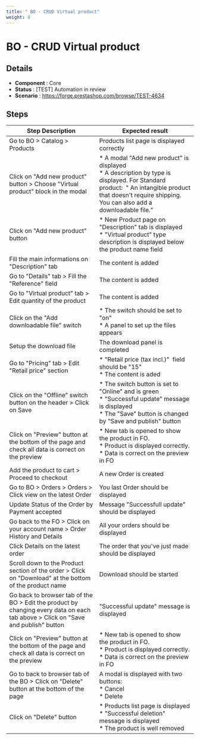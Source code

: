 ```yaml
---
title: " BO - CRUD Virtual product"
weight: 8
---
```


#  BO - CRUD Virtual product
## Details
* **Component** : Core
* **Status** : [TEST] Automation in review
* **Scenario** : https://forge.prestashop.com/browse/TEST-4634

## Steps
| Step Description | Expected result |
| ----- | ----- |
| Go to BO > Catalog > Products | Products list page is displayed correctly |
| Click on "Add new product" button > Choose "Virtual product" block in the modal | * A modal "Add new product" is displayed<br> * A description by type is displayed. For Standard product:  " An intangible product that doesn't require shipping. You can also add a downloadable file." |
| Click on "Add new product" button | * New Product page on "Description" tab is displayed<br> * "Virtual product" type description is displayed below the product name field |
| Fill the main informations on "Description" tab | The content is added |
| Go to "Details" tab > Fill the "Reference" field | The content is added |
| Go to "Virtual product" tab > Edit quantity of the product | The content is added |
| Click on the "Add downloadable file" switch | * The switch should be set to "on" <br> * A panel to set up the files appears |
| Setup the download file | The download panel is completed |
| Go to "Pricing" tab > Edit "Retail price" section | * "Retail price (tax incl.)"  field should be "15"<br> * The content is aded |
| Click on the "Offline" switch button on the header > Click on Save | * The switch button is set to "Online" and is green<br> * "Successful update" message is displayed<br> * The "Save" button is changed by "Save and publish" button |
| Click on "Preview" button at the bottom of the page and check all data is correct on the preview | * New tab is opened to show the product in FO.<br> * Product is displayed correctly.<br> * Data is correct on the preview in FO |
| Add the product to cart > Proceed to checkout | A new Order is created |
| Go to BO > Orders > Orders > Click view on the latest Order | You last Order should be displayed |
| Update Status of the Order by Payment accepted | Message "Successfull update" should be displayed |
| Go back to the FO > Click on your account name > Order History and Details | All your orders should be displayed |
| Click Details on the latest order | The order that you've just made should be displayed |
| Scroll down to the Product section of the order > Click on "Download" at the bottom of the product name | Download should be started |
| Go back to browser tab of the BO > Edit the product by changing every data on each tab above > Click on "Save and publish" button | "Successful update" message is displayed |
| Click on "Preview" button at the bottom of the page and check all data is correct on the preview | * New tab is opened to show the product in FO.<br> * Product is displayed correctly.<br> * Data is correct on the preview in FO |
| Go to back to browser tab of the BO > Click on "Delete" button at the bottom of the page | A modal is displayed with two buttons:<br> * Cancel<br> * Delete |
| Click on "Delete" button | * Products list page is displayed<br> * "Successful deletion" message is displayed<br> * The product is well removed |
